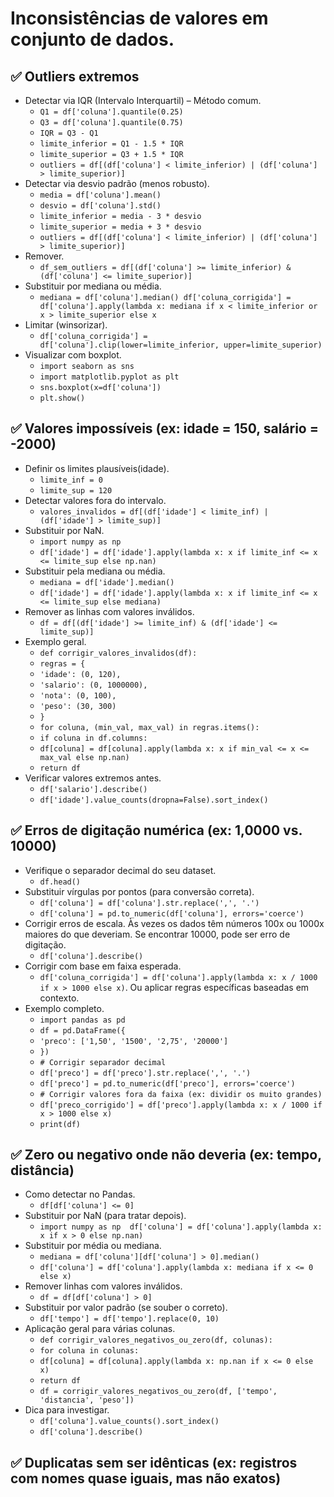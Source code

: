 # Inconsistências de valores em conjunto de dados.
## ✅ Outliers extremos
* Detectar via IQR (Intervalo Interquartil) – Método comum.
  * ```Q1 = df['coluna'].quantile(0.25)```
  * ```Q3 = df['coluna'].quantile(0.75)```
  * ```IQR = Q3 - Q1```
  * ```limite_inferior = Q1 - 1.5 * IQR```
  * ```limite_superior = Q3 + 1.5 * IQR```
  * ```outliers = df[(df['coluna'] < limite_inferior) | (df['coluna'] > limite_superior)]```
* Detectar via desvio padrão (menos robusto).
  * ```media = df['coluna'].mean()```
  * ```desvio = df['coluna'].std()```
  * ```limite_inferior = media - 3 * desvio```
  * ```limite_superior = media + 3 * desvio```
  * ```outliers = df[(df['coluna'] < limite_inferior) | (df['coluna'] > limite_superior)]```
* Remover.
  * ```df_sem_outliers = df[(df['coluna'] >= limite_inferior) & (df['coluna'] <= limite_superior)]```
* Substituir por mediana ou média.
  * ```mediana = df['coluna'].median() df['coluna_corrigida'] = df['coluna'].apply(lambda x: mediana if x < limite_inferior or x > limite_superior else x```
* Limitar (winsorizar).
  * ```df['coluna_corrigida'] = df['coluna'].clip(lower=limite_inferior, upper=limite_superior)```
* Visualizar com boxplot.
  * ```import seaborn as sns```
  * ```import matplotlib.pyplot as plt```
  * ```sns.boxplot(x=df['coluna'])```
  * ```plt.show()```
## ✅ Valores impossíveis (ex: idade = 150, salário = -2000)
* Definir os limites plausíveis(idade).
  * ```limite_inf = 0```
  * ```limite_sup = 120```
* Detectar valores fora do intervalo.
  * ```valores_invalidos = df[(df['idade'] < limite_inf) | (df['idade'] > limite_sup)]```
* Substituir por NaN.
  * ```import numpy as np```
  * ```df['idade'] = df['idade'].apply(lambda x: x if limite_inf <= x <= limite_sup else np.nan)```
* Substituir pela mediana ou média.
  * ```mediana = df['idade'].median()```
  * ```df['idade'] = df['idade'].apply(lambda x: x if limite_inf <= x <= limite_sup else mediana)```
* Remover as linhas com valores inválidos.
  * ```df = df[(df['idade'] >= limite_inf) & (df['idade'] <= limite_sup)]```
* Exemplo geral.
  * ```def corrigir_valores_invalidos(df):```
  * ```regras = {```
  * ```'idade': (0, 120),```
  * ```'salario': (0, 1000000),```
  * ```'nota': (0, 100),```
  * ```'peso': (30, 300)```
  * ```}```
  * ```for coluna, (min_val, max_val) in regras.items():```
  * ```if coluna in df.columns:```
  * ```df[coluna] = df[coluna].apply(lambda x: x if min_val <= x <= max_val else np.nan)```
  * ```return df```
* Verificar valores extremos antes.
  * ```df['salario'].describe()```
  * ```df['idade'].value_counts(dropna=False).sort_index()```
## ✅ Erros de digitação numérica (ex: 1,0000 vs. 10000)
* Verifique o separador decimal do seu dataset.
  * ```df.head()```
* Substituir vírgulas por pontos (para conversão correta).
  * ```df['coluna'] = df['coluna'].str.replace(',', '.')```
  * ```df['coluna'] = pd.to_numeric(df['coluna'], errors='coerce')```
* Corrigir erros de escala. Às vezes os dados têm números 100x ou 1000x maiores do que deveriam. Se encontrar 10000, pode ser erro de digitação.
  * ```df['coluna'].describe()```
* Corrigir com base em faixa esperada.
  * ```df['coluna_corrigida'] = df['coluna'].apply(lambda x: x / 1000 if x > 1000 else x)```. Ou aplicar regras específicas baseadas em contexto.
* Exemplo completo.
  * ```import pandas as pd```
  * ```df = pd.DataFrame({```
  * ```'preco': ['1,50', '1500', '2,75', '20000']```
  * ```})```
  * ```# Corrigir separador decimal```
  * ```df['preco'] = df['preco'].str.replace(',', '.')```
  * ```df['preco'] = pd.to_numeric(df['preco'], errors='coerce')```
  * ```# Corrigir valores fora da faixa (ex: dividir os muito grandes)```
  * ```df['preco_corrigido'] = df['preco'].apply(lambda x: x / 1000 if x > 1000 else x)```
  * ```print(df)```
## ✅ Zero ou negativo onde não deveria (ex: tempo, distância)
* Como detectar no Pandas.
  * ```df[df['coluna'] <= 0]```
* Substituir por NaN (para tratar depois).
  * ```import numpy as np  df['coluna'] = df['coluna'].apply(lambda x: x if x > 0 else np.nan)```
* Substituir por média ou mediana.
  * ```mediana = df['coluna'][df['coluna'] > 0].median()```
  * ```df['coluna'] = df['coluna'].apply(lambda x: mediana if x <= 0 else x)```
* Remover linhas com valores inválidos.
  * ```df = df[df['coluna'] > 0]```
* Substituir por valor padrão (se souber o correto).
  * ```df['tempo'] = df['tempo'].replace(0, 10)```
* Aplicação geral para várias colunas.
  * ```def corrigir_valores_negativos_ou_zero(df, colunas):```
  * ```for coluna in colunas:```
  * ```df[coluna] = df[coluna].apply(lambda x: np.nan if x <= 0 else x)```
  * ```return df```
  * ```df = corrigir_valores_negativos_ou_zero(df, ['tempo', 'distancia', 'peso'])```
* Dica para investigar.
  * ```df['coluna'].value_counts().sort_index()```
  * ```df['coluna'].describe()```
## ✅ Duplicatas sem ser idênticas (ex: registros com nomes quase iguais, mas não exatos)
